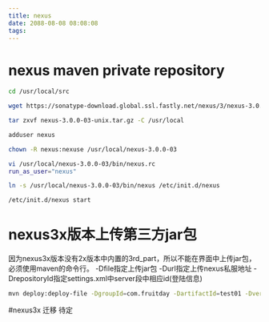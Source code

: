 ```yaml
---
title: nexus
date: 2088-08-08 08:08:08
tags:
---
```


# nexus maven private repository
``` bash
cd /usr/local/src

wget https://sonatype-download.global.ssl.fastly.net/nexus/3/nexus-3.0.0-03-unix.tar.gz

tar zxvf nexus-3.0.0-03-unix.tar.gz -C /usr/local

adduser nexus

chown -R nexus:nexuse /usr/local/nexus-3.0.0-03

vi /usr/local/nexus-3.0.0-03/bin/nexus.rc
run_as_user="nexus"

ln -s /usr/local/nexus-3.0.0-03/bin/nexus /etc/init.d/nexus

/etc/init.d/nexus start
```


# nexus3x版本上传第三方jar包
因为nexus3x版本没有2x版本中内置的3rd_part，所以不能在界面中上传jar包，必须使用maven的命令行。
-Dfile指定上传jar包  -Durl指定上传nexus私服地址 -DrepositoryId指定settings.xml中server段中相应id(登陆信息)
``` bash
mvn deploy:deploy-file -DgroupId=com.fruitday -DartifactId=test01 -Dversion=0.0.1 -Dpackaging=jar -Dfile=test01.jar -Durl=http://10.28.50.6:8081/repository/3rd-party -DrepositoryId=3rd-party
```

#nexus3x 迁移
待定

